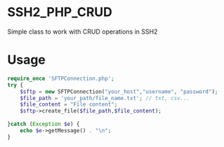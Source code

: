# SSH2_PHP_CRUD #

Simple class to work with CRUD operations in SSH2


# Usage #
```php
require_once 'SFTPConnection.php';
try {
    $sftp = new SFTPConnection("your_host","username", "password");	   		
    $file_path = 'your_path/file_name.txt'; // txt, csv... 
    $file_content = "File content";  		
    $sftp->create_file($file_path,$file_content);   		   		   
    
}catch (Exception $e) {
    echo $e->getMessage() . "\n";
}
```
	
  
  
